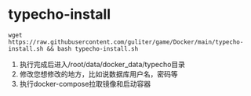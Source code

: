 # typecho-install
```
wget https://raw.githubusercontent.com/guliter/game/Docker/main/typecho-install.sh && bash typecho-install.sh
```
1. 执行完成后进入/root/data/docker_data/typecho目录
2. 修改您想修改的地方，比如说数据库用户名，密码等
3. 执行docker-compose拉取镜像和启动容器
